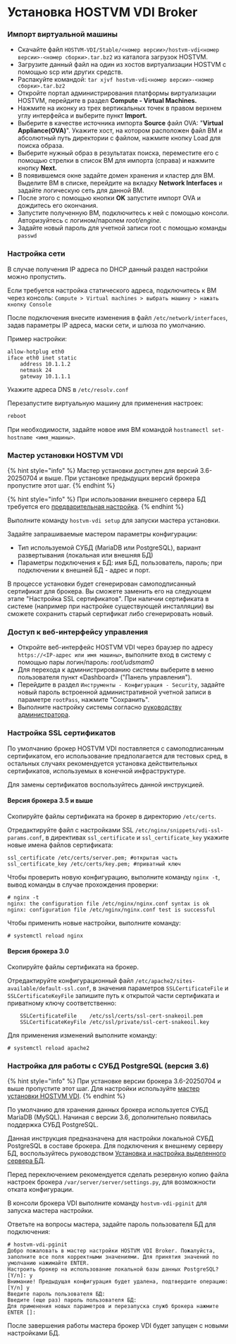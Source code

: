 # Установка HOSTVM VDI Broker

### Импорт виртуальной машины <a href="#import-vm" id="import-vm"></a>

* Скачайте файл `HOSTVM-VDI/Stable/<номер версии>/hostvm-vdi<номер версии>-<номер сборки>.tar.bz2` из каталога загрузок HOSTVM.
* Загрузите данный файл на один из хостов виртуализации HOSTVM с помощью scp или других средств.
* Распакуйте командой: `tar xjvf hostvm-vdi<номер версии>-<номер сборки>.tar.bz2`
* Откройте портал администрирования платформы виртуализации HOSTVM, перейдите в раздел **Compute - Virtual Machines.**
* Нажмите на иконку из трех вертикальных точек в правом верхнем углу интерфейса и выберите пункт **Import.**
* Выберите в качестве источника импорта **Source** файл OVA: "**Virtual Appliance(OVA)**". Укажите хост, на котором расположен файл ВМ и абсолютный путь директории с файлом, нажмите кнопку Load для поиска образа.
* Выберите нужный образ в результатах поиска, переместите его с помощью стрелки в список ВМ для импорта (справа) и нажмите кнопку **Next.**
* В появившемся окне задайте домен хранения и кластер для ВМ. Выделите ВМ в списке, перейдите на вкладку **Network Interfaces** и задайте логическую сеть для данной ВМ.
* После этого с помощью кнопки **OK** запустите импорт OVA и дождитесь его окончания.
* Запустите полученную ВМ, подключитесь к ней с помощью консоли. Авторизуйтесь с логином/паролем _root/engine._
* Задайте новый пароль для учетной записи root с помощью команды `passwd`

### Настройка сети <a href="#network-config" id="network-config"></a>

В случае получения IP адреса по DHCP данный раздел настройки можно пропустить.

Если требуется настройка статического адреса, подключитесь к ВМ через консоль: `Compute > Virtual machines > выбрать машину > нажать кнопку Console`

После подключения внесите изменения в файл `/etc/network/interfaces`, задав параметры IP адреса, маски сети, и шлюза по умолчанию.

Пример настройки:

```
allow-hotplug eth0
iface eth0 inet static
    address 10.1.1.2
    netmask 24
    gateway 10.1.1.1
```

Укажите адреса DNS в `/etc/resolv.conf`

Перезапустите виртуальную машину для применения настроек:

```bash
reboot
```

При необходимости, задайте новое имя ВМ командой `hostnamectl set-hostname <имя_машины>`.

### Мастер установки HOSTVM VDI <a href="#setup-wizard" id="setup-wizard"></a>

{% hint style="info" %}
Мастер установки доступен для версий 3.6-20250704 и выше. При установке предыдущих версий брокера пропустите этот шаг.
{% endhint %}

{% hint style="info" %}
При использовании внешнего сервера БД требуется его [предварительная настройка](../vdi-db/).
{% endhint %}

Выполните команду `hostvm-vdi setup` для запуски мастера установки.

Задайте запрашиваемые мастером параметры конфигурации:

* Тип используемой СУБД (MariaDB или PostgreSQL), вариант развертывания (локальная или внешняя БД)
* Параметры подключения к БД: имя БД, пользователь, пароль; при подключении к внешней БД - адрес и порт.

В процессе установки будет сгенерирован самоподписанный сертификат для брокера. Вы сможете заменить его на следующем этапе "Настройка SSL сертификатов". При наличии сертификата в системе (например при настройке существующей инсталляции) вы сможете сохранить старый сертификат либо сгенерировать новый.

### Доступ к веб-интерфейсу управления <a href="#accessing-web-interface" id="accessing-web-interface"></a>

* Откройте веб-интерфейс HOSTVM VDI через браузер по адресу `https://<IP-адрес или имя машины>`, выполните вход в систему с помощью пары логин/пароль: _root/udsmam0_
* Для перехода к администрированию системы выберите в меню пользователя пункт «Dashboard» ("Панель управления").
* Перейдите в раздел `Инструменты - Конфигурация - Security`, задайте новый пароль встроенной административной учетной записи в параметре `rootPass`, нажмите "Сохранить".
* Выполните настройку системы согласно [руководству администратора](../../hostvm-vdi-admin-guide/).

### Настройка SSL сертификатов <a href="#ssl-certificates" id="ssl-certificates"></a>

По умолчанию брокер HOSTVM VDI поставляется с самоподписанным сертификатом, его использование предполагается для тестовых сред, в остальных случаях рекомендуется установка действительных сертификатов, используемых в конечной инфраструктуре.

Для замены сертификатов воспользуйтесь данной инструкцией.

#### Версия брокера 3.5 и выше <a href="#ssl-certificates-35" id="ssl-certificates-35"></a>

Скопируйте файлы сертификата на брокер в директорию `/etc/certs`.

Отредактируйте файл с настройками SSL `/etc/nginx/snippets/vdi-ssl-params.conf`, в директивах `ssl_certificate` и `ssl_certificate_key` укажите новые имена файлов сертификата:

```
ssl_certificate /etc/certs/server.pem; #открытая часть
ssl_certificate_key /etc/certs/key.pem; #приватный ключ
```

Чтобы проверить новую конфигурацию, выполните команду `nginx -t`, вывод команды в случае прохождения проверки:

```shell-session
# nginx -t
nginx: the configuration file /etc/nginx/nginx.conf syntax is ok
nginx: configuration file /etc/nginx/nginx.conf test is successful
```

Чтобы применить новые настройки, выполните команду:

```shell-session
# systemctl reload nginx
```

#### Версия брокера 3.0 <a href="#ssl-certificates-30" id="ssl-certificates-30"></a>

Скопируйте файлы сертификата на брокер.

Отредактируйте конфигурационный файл `/etc/apache2/sites-available/default-ssl.conf`, в значения параметров `SSLCertificateFile` и `SSLCertificateKeyFile` запишите путь к открытой части сертификата и приватному ключу соответственно:

```
    SSLCertificateFile    /etc/ssl/certs/ssl-cert-snakeoil.pem
    SSLCertificateKeyFile /etc/ssl/private/ssl-cert-snakeoil.key
```

Для применения изменений выполните команду:

```shell-session
# systemctl reload apache2
```

### Настройка для работы с СУБД PostgreSQL (версия 3.6)

{% hint style="info" %}
При установке версии брокера 3.6-20250704 и выше пропустите этот шаг. Для настройки используйте [мастер установки HOSTVM VDI](./#setup-wizard).
{% endhint %}

По умолчанию для хранения данных брокера используется СУБД MariaDB (MySQL). Начиная с версии 3.6, дополнительно появилась поддержка СУБД PostgreSQL.

Данная инструкция предназначена для настройки локальной СУБД PostgreSQL в составе брокера. Для подключения к внешнему серверу БД, воспользуйтесь руководством [Установка и настройка выделенного сервера БД](../vdi-db/).

Перед переключением рекомендуется сделать резервную копию файла настроек брокера `/var/server/server/settings.py`, для возможности отката конфигурации.

В консоли брокера VDI выполните команду `hostvm-vdi-pginit` для запуска мастера настройки.

Ответьте на вопросы мастера, задайте пароль пользователя БД для подключения:

```shell-session
# hostvm-vdi-pginit
Добро пожаловать в мастер настройки HOSTVM VDI Broker. Пожалуйста, заполните все поля корректными значениями. Для принятия значений по умолчанию нажимайте ENTER.
Настроить брокер на использование локальной базы данных PostgreSQL? [Y/n]: y
Внимание! Предыдущая конфигурация будет удалена, подтвердите операцию: [Y/n] y
Введите пароль пользователя БД: 
Введите (еще раз) пароль пользователя БД: 
Для применения новых параметров и перезапуска служб брокера нажмите ENTER []: 
```

После завершения работы мастера брокер VDI будет запущен с новыми настройками БД.

